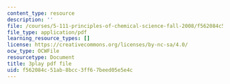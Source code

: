 ```yaml
---
content_type: resource
description: ''
file: /courses/5-111-principles-of-chemical-science-fall-2008/f562084c51ab8bcc3ff67beed05e5e4c_-c-X8zk0ywo.pdf
file_type: application/pdf
learning_resource_types: []
license: https://creativecommons.org/licenses/by-nc-sa/4.0/
ocw_type: OCWFile
resourcetype: Document
title: 3play pdf file
uid: f562084c-51ab-8bcc-3ff6-7beed05e5e4c
---
```

